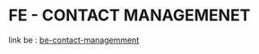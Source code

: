 # FE - CONTACT MANAGEMENET

link be : [be-contact-managemment](https://github.com/muhammadisa-n/be-contact-management)
